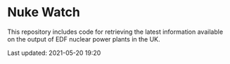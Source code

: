 # Nuke Watch

This repository includes code for retrieving the latest information available on the output of EDF nuclear power plants in the UK.

Last updated: 2021-05-20 19:20